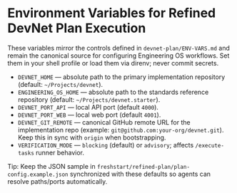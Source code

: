 # Environment Variables for Refined DevNet Plan Execution

These variables mirror the controls defined in `devnet-plan/ENV-VARS.md` and remain the canonical source for configuring Engineering OS workflows. Set them in your shell profile or load them via direnv; never commit secrets.

- `DEVNET_HOME` — absolute path to the primary implementation repository (default: `~/Projects/devnet`).
- `ENGINEERING_OS_HOME` — absolute path to the standards reference repository (default: `~/Projects/devnet.starter`).
- `DEVNET_PORT_API` — local API port (default `4000`).
- `DEVNET_PORT_WEB` — local web port (default `4001`).
- `DEVNET_GIT_REMOTE` — canonical GitHub remote URL for the implementation repo (example: `git@github.com:your-org/devnet.git`). Keep this in sync with `origin` when bootstrapping.
- `VERIFICATION_MODE` — `blocking` (default) or `advisory`; affects `/execute-tasks` runner behavior.

Tip: Keep the JSON sample in `freshstart/refined-plan/plan-config.example.json` synchronized with these defaults so agents can resolve paths/ports automatically.
